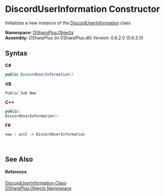 # DiscordUserInformation Constructor 
 

Initializes a new instance of the <a href="b845fb76-b427-99df-e548-36803efdcfd2">DiscordUserInformation</a> class

**Namespace:**&nbsp;<a href="b70db947-75ff-488f-5245-350c6ca1e522">DSharpPlus.Objects</a><br />**Assembly:**&nbsp;DSharpPlus (in DSharpPlus.dll) Version: 0.6.2.0 (0.6.2.0)

## Syntax

**C#**<br />
``` C#
public DiscordUserInformation()
```

**VB**<br />
``` VB
Public Sub New
```

**C++**<br />
``` C++
public:
DiscordUserInformation()
```

**F#**<br />
``` F#
new : unit -> DiscordUserInformation
```

<br />

## See Also


#### Reference
<a href="b845fb76-b427-99df-e548-36803efdcfd2">DiscordUserInformation Class</a><br /><a href="b70db947-75ff-488f-5245-350c6ca1e522">DSharpPlus.Objects Namespace</a><br />